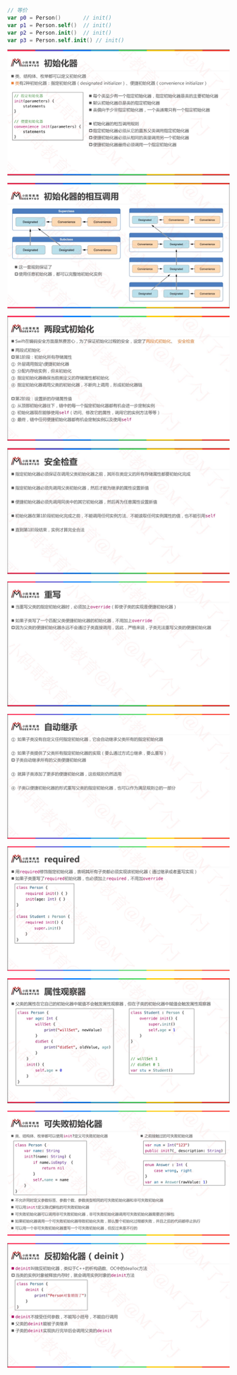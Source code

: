 ```swift
// 等价
var p0 = Person()		// init()
var p1 = Person.self()	// init()
var p2 = Person.init()	// init()
var p3 = Person.self.init()	// init()
```









![](media_010Init/001.png)



![](media_010Init/002.png)



![](media_010Init/003.png)



![](media_010Init/004.png)



![](media_010Init/005.png)



![](media_010Init/006.png)



![](media_010Init/007.png)



![](media_010Init/008.png)



![](media_010Init/009.png)



![](media_010Init/010.png)

